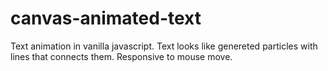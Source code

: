 # canvas-animated-text

Text animation in vanilla javascript.
Text looks like genereted particles with lines that connects them. Responsive to mouse move.
